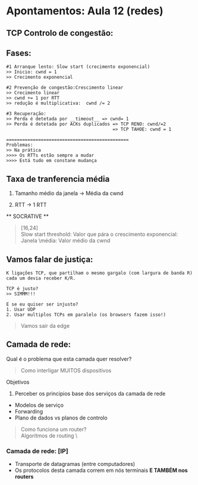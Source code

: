 # Apontamentos: Aula 12 (redes)

## TCP Controlo de congestão:

## Fases:
```
#1 Arranque lento: Slow start (crecimento exponencial)
>> Inicio: cwnd = 1
>> Crecimento exponencial

#2 Prevenção de congestão:Crescimento linear
>> Crecimento linear
>> cwnd += 1 por RTT
>> redução é multiplicativa:  cwnd /= 2

#3 Recuperação:
>> Perda é detetada por __timeout__ => cwnd= 1
>> Perda é detetada por ACKs duplicados => TCP RENO: cwnd/=2
										=> TCP TAHOE: cwnd = 1

==============================================
Problemas:
>> Na prática
>>>> Os RTTs estão sempre a mudar
>>>> Está tudo em constane mudança
```

## Taxa de tranferencia média

1. Tamanho médio da janela -> Média da cwnd

2. RTT -> 1 RTT

** SOCRATIVE **
> [16,24] \
> Slow start threshold: Valor que pára o crescimento exponencial: \
> Janela \média: Valor médio da cwnd

## Vamos falar de justiça:

```
K ligações TCP, que partilham o mesmo gargalo (com largura de banda R)
cada um devia receber K/R.

TCP é justo?
>> SIMMM!!!

E se eu quiser ser injusto?
1. Usar UDP
2. Usar multiplos TCPs em paralelo (os browsers fazem isso!)
```
> Vamos sair da edge

## Camada de rede:

Qual é o problema que esta camada quer resolver?
> Como interligar MUITOS dispositivos

Objetivos
1. Perceber os principios base dos serviços da camada de rede
- Modelos de serviço
- Forwarding
- Plano de dados vs planos de controlo
> Como funciona um router? \
> Algoritmos de routing \

### Camada de rede: [IP]

- Transporte de datagramas (entre computadores)
- Os protocolos desta camada correm em nós terminais **E TAMBÉM nos routers**



